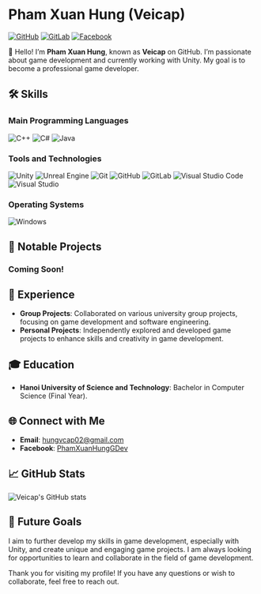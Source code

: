 # Pham Xuan Hung (Veicap)

[![GitHub](https://img.shields.io/badge/GitHub-Veicap-181717?style=for-the-badge&logo=github&logoColor=white)](https://github.com/Veicap)
[![GitLab](https://img.shields.io/badge/GitLab-Veicap-330F63?style=for-the-badge&logo=gitlab&logoColor=white)](https://gitlab.com/Veicap)
[![Facebook](https://img.shields.io/badge/Facebook-PhamXuanHungGDev-1877F2?style=for-the-badge&logo=facebook&logoColor=white)](https://www.facebook.com/PhamXuanHungGDev/)

👋 Hello! I’m **Pham Xuan Hung**, known as **Veicap** on GitHub. I’m passionate about game development and currently working with Unity. My goal is to become a professional game developer.

## 🛠 Skills

### Main Programming Languages

![C++](https://img.shields.io/badge/C++-00599C?style=for-the-badge&logo=c%2B%2B&logoColor=white)
![C#](https://img.shields.io/badge/C%23-239120?style=for-the-badge&logo=c-sharp&logoColor=white)
![Java](https://img.shields.io/badge/Java-007396?style=for-the-badge&logo=java&logoColor=white)

### Tools and Technologies

![Unity](https://img.shields.io/badge/Unity-000000?style=for-the-badge&logo=unity&logoColor=white)
![Unreal Engine](https://img.shields.io/badge/Unreal%20Engine-313131?style=for-the-badge&logo=unreal-engine&logoColor=white)
![Git](https://img.shields.io/badge/Git-F05032?style=for-the-badge&logo=git&logoColor=white)
![GitHub](https://img.shields.io/badge/GitHub-181717?style=for-the-badge&logo=github&logoColor=white)
![GitLab](https://img.shields.io/badge/GitLab-330F63?style=for-the-badge&logo=gitlab&logoColor=white)
![Visual Studio Code](https://img.shields.io/badge/VS%20Code-007ACC?style=for-the-badge&logo=visual-studio-code&logoColor=white)
![Visual Studio](https://img.shields.io/badge/Visual%20Studio-5C2D91?style=for-the-badge&logo=visual-studio&logoColor=white)

### Operating Systems

![Windows](https://img.shields.io/badge/Windows-0078D6?style=for-the-badge&logo=windows&logoColor=white)

## 🔭 Notable Projects

### Coming Soon!

## 💼 Experience

- **Group Projects**: Collaborated on various university group projects, focusing on game development and software engineering.
- **Personal Projects**: Independently explored and developed game projects to enhance skills and creativity in game development.

## 🎓 Education

- **Hanoi University of Science and Technology**: Bachelor in Computer Science (Final Year).

## 🌐 Connect with Me

- **Email**: hungvcap02@gmail.com
- **Facebook**: [PhamXuanHungGDev](https://www.facebook.com/PhamXuanHungGDev/)

## 📈 GitHub Stats

![Veicap's GitHub stats](https://github-readme-stats.vercel.app/api?username=Veicap&show_icons=true&theme=radical)

## 🚀 Future Goals

I aim to further develop my skills in game development, especially with Unity, and create unique and engaging game projects. I am always looking for opportunities to learn and collaborate in the field of game development.

Thank you for visiting my profile! If you have any questions or wish to collaborate, feel free to reach out.
